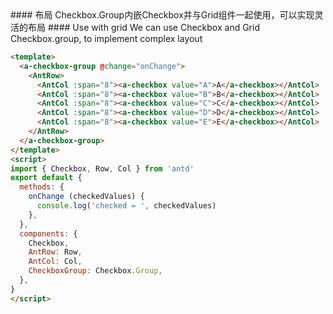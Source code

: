 <cn>
#### 布局
Checkbox.Group内嵌Checkbox并与Grid组件一起使用，可以实现灵活的布局
</cn>

<us>
#### Use with grid
We can use Checkbox and Grid Checkbox.group, to implement complex layout
</us>

```html
<template>
  <a-checkbox-group @change="onChange">
    <AntRow>
      <AntCol :span="8"><a-checkbox value="A">A</a-checkbox></AntCol>
      <AntCol :span="8"><a-checkbox value="B">B</a-checkbox></AntCol>
      <AntCol :span="8"><a-checkbox value="C">C</a-checkbox></AntCol>
      <AntCol :span="8"><a-checkbox value="D">D</a-checkbox></AntCol>
      <AntCol :span="8"><a-checkbox value="E">E</a-checkbox></AntCol>
    </AntRow>
  </a-checkbox-group>
</template>
<script>
import { Checkbox, Row, Col } from 'antd'
export default {
  methods: {
    onChange (checkedValues) {
      console.log('checked = ', checkedValues)
    },
  },
  components: {
    Checkbox,
    AntRow: Row,
    AntCol: Col,
    CheckboxGroup: Checkbox.Group,
  },
}
</script>
```
